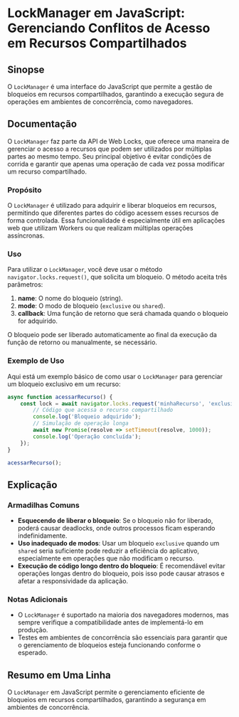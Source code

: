 <!--
Meta Description: # LockManager em JavaScript: Gerenciando Conflitos de Acesso em Recursos Compartilhados ## Sinopse O `LockManager` é uma interface do JavaScript que p...
Meta Keywords: que, bloqueio, lockmanager, recursos, uma
-->

# LockManager em JavaScript: Gerenciando Conflitos de Acesso em Recursos Compartilhados

## Sinopse
O `LockManager` é uma interface do JavaScript que permite a gestão de bloqueios em recursos compartilhados, garantindo a execução segura de operações em ambientes de concorrência, como navegadores.

## Documentação
O `LockManager` faz parte da API de Web Locks, que oferece uma maneira de gerenciar o acesso a recursos que podem ser utilizados por múltiplas partes ao mesmo tempo. Seu principal objetivo é evitar condições de corrida e garantir que apenas uma operação de cada vez possa modificar um recurso compartilhado.

### Propósito
O `LockManager` é utilizado para adquirir e liberar bloqueios em recursos, permitindo que diferentes partes do código acessem esses recursos de forma controlada. Essa funcionalidade é especialmente útil em aplicações web que utilizam Workers ou que realizam múltiplas operações assíncronas.

### Uso
Para utilizar o `LockManager`, você deve usar o método `navigator.locks.request()`, que solicita um bloqueio. O método aceita três parâmetros:

1. **name**: O nome do bloqueio (string).
2. **mode**: O modo de bloqueio (`exclusive` ou `shared`).
3. **callback**: Uma função de retorno que será chamada quando o bloqueio for adquirido.

O bloqueio pode ser liberado automaticamente ao final da execução da função de retorno ou manualmente, se necessário.

### Exemplo de Uso
Aqui está um exemplo básico de como usar o `LockManager` para gerenciar um bloqueio exclusivo em um recurso:

```javascript
async function acessarRecurso() {
    const lock = await navigator.locks.request('minhaRecurso', 'exclusive', async lock => {
        // Código que acessa o recurso compartilhado
        console.log('Bloqueio adquirido');
        // Simulação de operação longa
        await new Promise(resolve => setTimeout(resolve, 1000));
        console.log('Operação concluída');
    });
}

acessarRecurso();
```

## Explicação
### Armadilhas Comuns
- **Esquecendo de liberar o bloqueio**: Se o bloqueio não for liberado, poderá causar deadlocks, onde outros processos ficam esperando indefinidamente.
- **Uso inadequado de modos**: Usar um bloqueio `exclusive` quando um `shared` seria suficiente pode reduzir a eficiência do aplicativo, especialmente em operações que não modificam o recurso.
- **Execução de código longo dentro do bloqueio**: É recomendável evitar operações longas dentro do bloqueio, pois isso pode causar atrasos e afetar a responsividade da aplicação.

### Notas Adicionais
- O `LockManager` é suportado na maioria dos navegadores modernos, mas sempre verifique a compatibilidade antes de implementá-lo em produção.
- Testes em ambientes de concorrência são essenciais para garantir que o gerenciamento de bloqueios esteja funcionando conforme o esperado.

## Resumo em Uma Linha
O `LockManager` em JavaScript permite o gerenciamento eficiente de bloqueios em recursos compartilhados, garantindo a segurança em ambientes de concorrência.
